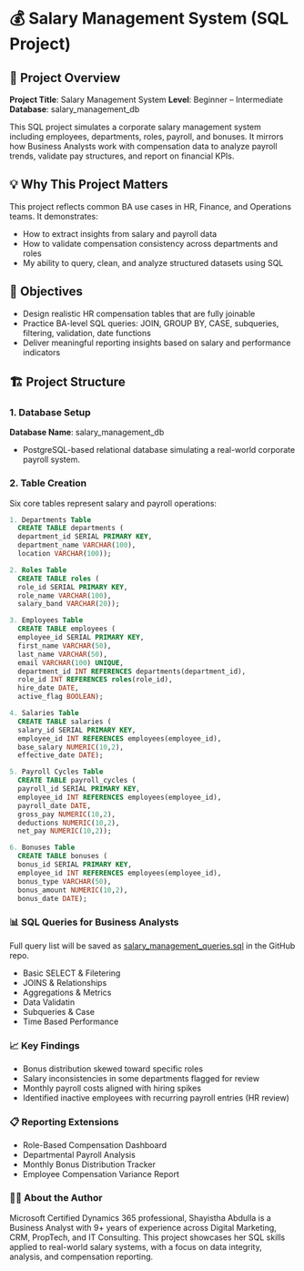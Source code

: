 # 💰 Salary Management System (SQL Project)

## 📌 Project Overview
**Project Title**: Salary Management System
**Level**: Beginner – Intermediate
**Database**: salary_management_db

This SQL project simulates a corporate salary management system including employees, departments, roles, payroll, and bonuses. It mirrors how Business Analysts work with compensation data to analyze payroll trends, validate pay structures, and report on financial KPIs.

## 💡 Why This Project Matters
This project reflects common BA use cases in HR, Finance, and Operations teams. It demonstrates:
- How to extract insights from salary and payroll data
- How to validate compensation consistency across departments and roles
- My ability to query, clean, and analyze structured datasets using SQL

## 🎯 Objectives
- Design realistic HR compensation tables that are fully joinable
- Practice BA-level SQL queries: JOIN, GROUP BY, CASE, subqueries, filtering, validation, date functions
- Deliver meaningful reporting insights based on salary and performance indicators

## 🏗️ Project Structure
### 1. Database Setup
**Database Name**: salary_management_db
- PostgreSQL-based relational database simulating a real-world corporate payroll system.

### 2. Table Creation
Six core tables represent salary and payroll operations:

```sql
1. Departments Table
  CREATE TABLE departments (
  department_id SERIAL PRIMARY KEY,
  department_name VARCHAR(100),
  location VARCHAR(100));

2. Roles Table
  CREATE TABLE roles (
  role_id SERIAL PRIMARY KEY,
  role_name VARCHAR(100),
  salary_band VARCHAR(20));

3. Employees Table
  CREATE TABLE employees (
  employee_id SERIAL PRIMARY KEY,
  first_name VARCHAR(50),
  last_name VARCHAR(50),
  email VARCHAR(100) UNIQUE,
  department_id INT REFERENCES departments(department_id),
  role_id INT REFERENCES roles(role_id),
  hire_date DATE,
  active_flag BOOLEAN);

4. Salaries Table
  CREATE TABLE salaries (
  salary_id SERIAL PRIMARY KEY,
  employee_id INT REFERENCES employees(employee_id),
  base_salary NUMERIC(10,2),
  effective_date DATE);

5. Payroll Cycles Table
  CREATE TABLE payroll_cycles (
  payroll_id SERIAL PRIMARY KEY,
  employee_id INT REFERENCES employees(employee_id),
  payroll_date DATE,
  gross_pay NUMERIC(10,2),
  deductions NUMERIC(10,2),
  net_pay NUMERIC(10,2));

6. Bonuses Table
  CREATE TABLE bonuses (
  bonus_id SERIAL PRIMARY KEY,
  employee_id INT REFERENCES employees(employee_id),
  bonus_type VARCHAR(50),
  bonus_amount NUMERIC(10,2),
  bonus_date DATE);
```

### 📊 SQL Queries for Business Analysts
Full query list will be saved as [salary_management_queries.sql](https://github.com/shayisthaabdulla/Salary_Managament_System-SQL-Project-/blob/main/salary_management_queries.sql) in the GitHub repo.
- Basic SELECT & Filetering
- JOINS & Relationships
- Aggregations & Metrics
- Data Validatin
- Subqueries & Case
- Time Based Performance

### 📈 Key Findings
- Bonus distribution skewed toward specific roles
- Salary inconsistencies in some departments flagged for review
- Monthly payroll costs aligned with hiring spikes
- Identified inactive employees with recurring payroll entries (HR review)

### 📋 Reporting Extensions
- Role-Based Compensation Dashboard
- Departmental Payroll Analysis
- Monthly Bonus Distribution Tracker
- Employee Compensation Variance Report

### 👩‍💼 About the Author
Microsoft Certified Dynamics 365 professional, Shayistha Abdulla is a Business Analyst with 9+ years of experience across Digital Marketing, CRM, PropTech, and IT Consulting. This project showcases her SQL skills applied to real-world salary systems, with a focus on data integrity, analysis, and compensation reporting.


